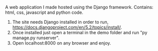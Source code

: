A web application I made hosted using the Django framework.
Contains: html, css, javascript and python code.

1. The site needs Django installed in order to run, https://docs.djangoproject.com/en/5.2/topics/install/.
2. Once installed just open a terminal in the demo folder and run "py manage.py runserver".
3. Open localhost:8000 on any browser and enjoy.
